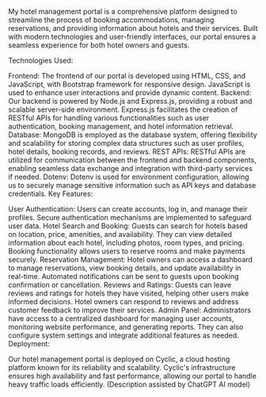 My hotel management portal is a comprehensive platform designed to streamline the process of booking accommodations, managing reservations, and providing information about hotels and their services. Built with modern technologies and user-friendly interfaces, our portal ensures a seamless experience for both hotel owners and guests.

Technologies Used:

Frontend: The frontend of our portal is developed using HTML, CSS, and JavaScript, with Bootstrap framework for responsive design. JavaScript is used to enhance user interactions and provide dynamic content.
Backend: Our backend is powered by Node.js and Express.js, providing a robust and scalable server-side environment. Express.js facilitates the creation of RESTful APIs for handling various functionalities such as user authentication, booking management, and hotel information retrieval.
Database: MongoDB is employed as the database system, offering flexibility and scalability for storing complex data structures such as user profiles, hotel details, booking records, and reviews.
REST APIs: RESTful APIs are utilized for communication between the frontend and backend components, enabling seamless data exchange and integration with third-party services if needed.
Dotenv: Dotenv is used for environment configuration, allowing us to securely manage sensitive information such as API keys and database credentials.
Key Features:

User Authentication: Users can create accounts, log in, and manage their profiles. Secure authentication mechanisms are implemented to safeguard user data.
Hotel Search and Booking: Guests can search for hotels based on location, price, amenities, and availability. They can view detailed information about each hotel, including photos, room types, and pricing. Booking functionality allows users to reserve rooms and make payments securely.
Reservation Management: Hotel owners can access a dashboard to manage reservations, view booking details, and update availability in real-time. Automated notifications can be sent to guests upon booking confirmation or cancellation.
Reviews and Ratings: Guests can leave reviews and ratings for hotels they have visited, helping other users make informed decisions. Hotel owners can respond to reviews and address customer feedback to improve their services.
Admin Panel: Administrators have access to a centralized dashboard for managing user accounts, monitoring website performance, and generating reports. They can also configure system settings and integrate additional features as needed.
Deployment:

Our hotel management portal is deployed on Cyclic, a cloud hosting platform known for its reliability and scalability. Cyclic's infrastructure ensures high availability and fast performance, allowing our portal to handle heavy traffic loads efficiently.
(Description assisted by ChatGPT AI model)
